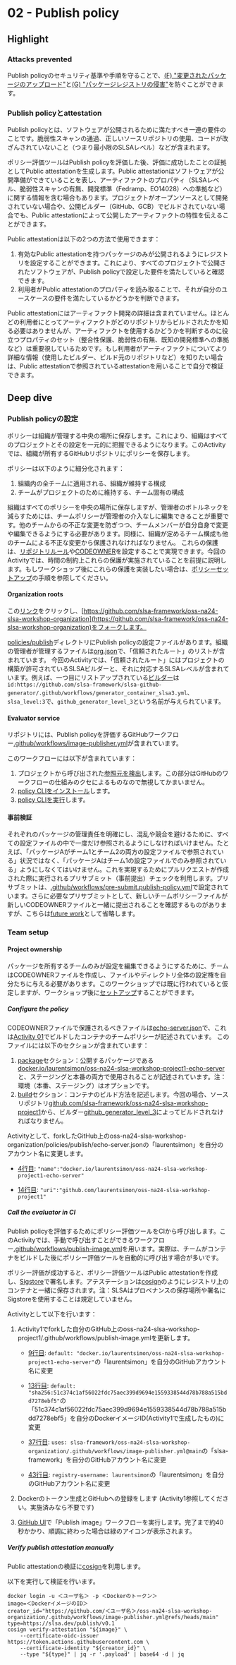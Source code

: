 # 02 - Publish policy

## Highlight

### Attacks prevented

Publish policyのセキュリティ基準や手順を守ることで、[(F) "変更されたパッケージのアップロード"](https://slsa.dev/spec/v1.0/threats)と[(G) "パッケージレジストリの侵害"](https://slsa.dev/spec/v1.0/threats)を防ぐことができます。


### Publish policyとattestation

Publish policyとは、ソフトウェアが公開されるために満たすべき一連の要件のことです。脆弱性スキャンの通過、正しいソースリポジトリの使用、コードが改ざんされていないこと（つまり最小限のSLSAレベル）などが含まれます。

ポリシー評価ツールはPublish policyを評価した後、評価に成功したことの証拠としてPublic attestationを生成します。Public attestationはソフトウェアが公開準備ができていることを表し、アーティファクトのプロパティ（SLSAレベル、脆弱性スキャンの有無、開発標準（Fedramp、EO14028）への準拠など）に関する情報を含む場合もあります。プロジェクトがオープンソースとして開発されていない場合や、公開ビルダー（GitHub、GCB）でビルドされていない場合でも、Public attestationによって公開したアーティファクトの特性を伝えることができます。

Public attestationは以下の2つの方法で使用できます：

1. 有効なPublic attestationを持つパッケージのみが公開されるようにレジストリを設定することができます。これにより、すべてのプロジェクトで公開されたソフトウェアが、Publish policyで設定した要件を満たしていると確認できます。
1. 利用者がPublic attestationのプロパティを読み取ることで、それが自分のユースケースの要件を満たしているかどうかを判断できます。

Public attestationにはアーティファクト開発の詳細は含まれていません。ほとんどの利用者にとってアーティファクトがどのリポジトリからビルドされたかを知る必要はありませんが、アーティファクトを使用するかどうかを判断するのに役立つプロパティのセット（整合性保護、脆弱性の有無、既知の開発標準への準拠など）は重要視しているためです。もし利用者がアーティファクトについてより詳細な情報（使用したビルダー、ビルド元のリポジトリなど）を知りたい場合は、Public attestationで参照されているattestationを用いることで自分で検証できます。



## Deep dive

### Publish policyの設定

ポリシーは組織が管理する中央の場所に保存します。これにより、組織はすべてのプロジェクトとその設定を一元的に把握できるようになります。このActivityでは、組織が所有するGitHubリポジトリにポリシーを保存します。

ポリシーは以下のように細分化されます：
1. 組織内の全チームに適用される、組織が維持する構成
1. チームがプロジェクトのために維持する、チーム固有の構成

組織はすべてのポリシーを中央の場所に保存しますが、管理者のボトルネックを減らすためには、チームポリシーが管理者の介入なしに編集できることが重要です。他のチームからの不正な変更を防ぎつつ、チームメンバーが自分自身で変更や編集できるようにする必要があります。同様に、組織が定めるチーム構成も他のチームによる不正な変更から保護されなければなりません。
これらの保護は、[リポジトリルール](https://docs.github.com/repositories/configuring-branches-and-merges-in-your-repository/managing-rulesets/managing-rulesets-for-a-repository)や[CODEOWNER](https://docs.github.com/en/repositories/configuring-branches-and-merges-in-your-repository/managing-rulesets/available-rules-for-rulesets#additional-settings)を設定することで実現できます。今回のActivityでは、時間の制約上これらの保護が実施されていることを前提に説明します。もしワークショップ後にこれらの保護を実装したい場合は、[ポリシーセットアップ](https://github.com/laurentsimon/slsa-policy/blob/main/README.md#policy-setup)の手順を参照してください。


#### Organization roots
この[リンク](https://github.com/slsa-framework/oss-na24-slsa-workshop-organization/fork)をクリックし、[https://github.com/slsa-framework/oss-na24-slsa-workshop-organization](https://github.com/slsa-framework/oss-na24-slsa-workshop-organization)をフォークします。

[policies/publish](https://github.com/slsa-framework/oss-na24-slsa-workshop-organization/tree/main/policies/publish)ディレクトリにPublish policyの設定ファイルがあります。組織の管理者が管理するファイルは[org.json](https://github.com/slsa-framework/oss-na24-slsa-workshop-organization/tree/main/policies/publish/org.json)で、「信頼されたルート」のリストが含まれています。
今回のActivityでは、「信頼されたルート」にはプロジェクトの構築が許可されているSLSAビルダーと、それに対応するSLSAレベルが含まれています。例えば、一つ目にリストアップされている[ビルダー](https://github.com/slsa-framework/oss-na24-slsa-workshop-organization/blob/main/policies/publish/org.json#L5-L8)は `id:https://github.com/slsa-framework/slsa-github-generator/.github/workflows/generator_container_slsa3.yml`、`slsa_level:3`で、`github_generator_level_3`という名前が与えられています。

#### Evaluator service
リポジトリには、Publish policyを評価するGitHubワークフロー[.github/workflows/image-publisher.yml](https://github.com/slsa-framework/oss-na24-slsa-workshop-organization/blob/main/.github/workflows/image-publisher.yml)が含まれています。

このワークフローには以下が含まれています：
1. プロジェクトから呼び出された[参照元を検出](https://github.com/slsa-framework/oss-na24-slsa-workshop-organization/blob/main/.github/workflows/image-publisher.yml#L47-L67)します。この部分はGitHubのワークフローの仕組みのクセによるものなので無視してかまいません。
1. [policy CLIをインストール](https://github.com/slsa-framework/oss-na24-slsa-workshop-organization/blob/main/.github/workflows/image-publisher.yml#L116-L126)します。
1. [policy CLIを実行](https://github.com/slsa-framework/oss-na24-slsa-workshop-organization/blob/main/.github/workflows/image-publisher.yml#L110-L120)します。

#### 事前検証
それぞれのパッケージの管理責任を明確にし、混乱や競合を避けるために、すべての設定ファイルの中で一度だけ参照されるようにしなければいけません。たとえば、「パッケージAがチーム1とチーム2の両方の設定ファイルで参照されている」状況ではなく、「パッケージAはチーム1の設定ファイルでのみ参照されている」ようにしなくてはいけません。これを実現するためにプルリクエストが作成された際に実行されるプリサブミット（事前提出）チェックを利用します。プリサブミットは、[.github/workflows/pre-submit.publish-policy.yml](https://github.com/slsa-framework/oss-na24-slsa-workshop-organization/blob/main/.github/workflows/pre-submit.publish-policy.yml)で設定されています。さらに必要なプリサブミットとして、新しいチームポリシーファイルが新しいCODEOWNERファイルと一緒に提出されることを確認するものがありますが、こちらは[future work](#pre-submits-for-codeowner)として省略します。

### Team setup

#### Project ownership
パッケージを所有するチームのみが設定を編集できるようにするために、チームはCODEOWNERファイルを作成し、ファイルやディレクトリ全体の設定権を自分たちに与える必要があります。このワークショップでは既に行われていると仮定しますが、ワークショップ後に[セットアップ](#set-up-acls)することができます。

##### Configure the policy
CODEOWNERファイルで保護されるべきファイルは[echo-server.json](https://github.com/slsa-framework/oss-na24-slsa-workshop-organization/blob/main/policies/publish/echo-server.json)で、これは[Activity 01](https://github.com/slsa-framework/oss-na24-slsa-workshop/blob/main/activities/01/readme.md)でビルドしたコンテナのチームポリシーが記述されています。
このファイルには以下のセクションが含まれています：
1. [package](https://github.com/slsa-framework/oss-na24-slsa-workshop-organization/blob/main/policies/publish/echo-server.json#L3)セクション：公開するパッケージである[docker.io/laurentsimon/oss-na24-slsa-workshop-project1-echo-server](https://github.com/slsa-framework/oss-na24-slsa-workshop-organization/blob/main/policies/publish/echo-server.json#L4)と、ステージングと本番の両方で使用されることが記述されています。注：環境（本番、ステージング）はオプションです。
1. [build](https://github.com/slsa-framework/oss-na24-slsa-workshop-organization/blob/main/policies/publish/echo-server.json#L11)セクション：コンテナのビルド方法を記述します。今回の場合、ソースリポジトリ[github.com/slsa-framework/oss-na24-slsa-workshop-project1](https://github.com/slsa-framework/oss-na24-slsa-workshop-organization/blob/main/policies/publish/echo-server.json#L14)から、ビルダー[github_generator_level_3](https://github.com/slsa-framework/oss-na24-slsa-workshop-organization/blob/main/policies/publish/echo-server.json#L12)によってビルドされなければなりません。

Activityとして、forkしたGitHub上のoss-na24-slsa-workshop-organization/policies/publish/echo-server.jsonの「laurentsimon」を自分のアカウント名に変更します。
  - [4行目](https://github.com/slsa-framework/oss-na24-slsa-workshop-organization/blob/main/policies/publish/echo-server.json#L4): `"name":"docker.io/laurentsimon/oss-na24-slsa-workshop-project1-echo-server"`
  
  - [14行目](https://github.com/slsa-framework/oss-na24-slsa-workshop-organization/blob/main/policies/publish/echo-server.json#L14): `"uri":"github.com/laurentsimon/oss-na24-slsa-workshop-project1"`


##### Call the evaluator in CI
Publish policyを評価するためにポリシー評価ツールをCIから呼び出します。このActivityでは、手動で呼び出すことができるワークフロー[.github/workflows/publish-image.yml](https://github.com/slsa-framework/oss-na24-slsa-workshop-project1/blob/main/.github/workflows/publish-image.yml)を用います。実際は、チームがコンテナをビルドした後にポリシー評価ツールを自動的に呼び出す場合が多いです。

ポリシー評価が成功すると、ポリシー評価ツールはPublic attestationを作成し、[Sigstore](sigstore.dev)で署名します。アテステーションは[cosign](https://github.com/sigstore/cosign)のようにレジストリ上のコンテナと一緒に保存されます。注：SLSAはプロベナンスの保存場所や署名にSigstoreを使用することは規定していません。

Activityとして以下を行います：
1. Activity1でforkした自分のGitHub上のoss-na24-slsa-workshop-project1/.github/workflows/publish-image.ymlを更新します。

    - [9行目](https://github.com/slsa-framework/oss-na24-slsa-workshop-project1/blob/main/.github/workflows/publish-image.yml#L9): `default: "docker.io/laurentsimon/oss-na24-slsa-workshop-project1-echo-server"`の「laurentsimon」を自分のGitHubアカウント名に変更

    - [13行目](https://github.com/slsa-framework/oss-na24-slsa-workshop-project1/blob/main/.github/workflows/publish-image.yml#L13): `default: "sha256:51c374c1af56022fdc75aec399d9694e1559338544d78b788a515bdd7278ebf5"`の「51c374c1af56022fdc75aec399d9694e1559338544d78b788a515bdd7278ebf5」を自分のDockerイメージID(Activity1で生成したもの)に変更

    - [37行目](https://github.com/slsa-framework/oss-na24-slsa-workshop-project1/blob/main/.github/workflows/publish-image.yml#L37): `uses: slsa-framework/oss-na24-slsa-workshop-organization/.github/workflows/image-publisher.yml@main`の「slsa-framework」を自分のGitHubアカウント名に変更

    - [43行目](https://github.com/slsa-framework/oss-na24-slsa-workshop-project1/blob/main/.github/workflows/publish-image.yml#L43): `registry-username: laurentsimon`の「laurentsimon」を自分のGitHubアカウント名に変更

1. Dockerのトークン生成とGitHubへの登録をします
   (Activity1参照してください。実施済みなら不要です)

1. [GitHub UI](https://docs.github.com/en/actions/using-workflows/manually-running-a-workflow#running-a-workflow)で「Publish image」ワークフローを実行します。完了まで約40秒かかり、順調に終わった場合は緑のアイコンが表示されます。


##### Verify publish attestation manually

Public attestationの検証に[cosign](https://github.com/slsa-framework/oss-na24-slsa-workshop/blob/main/INSTALLATION.md#cosign)を利用します。

以下を実行して検証を行います。
```shell
docker login -u ＜ユーザ名＞ -p ＜Dockerのトークン＞
image=＜DockerイメージのID＞
creator_id="https://github.com/＜ユーザ名＞/oss-na24-slsa-workshop-organization/.github/workflows/image-publisher.yml@refs/heads/main"
type=https://slsa.dev/publish/v0.1
cosign verify-attestation "${image}" \
    --certificate-oidc-issuer https://token.actions.githubusercontent.com \
    --certificate-identity "${creator_id}" \
    --type "${type}" | jq -r '.payload' | base64 -d | jq
```











